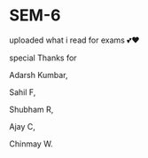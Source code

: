 # SEM-6
uploaded what i read for exams 💕❤️

special Thanks for 

 Adarsh Kumbar,
 
 Sahil F,
 
 Shubham R,
 
 Ajay C,
 
 Chinmay W.
